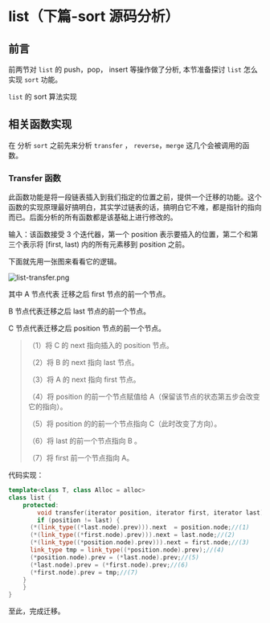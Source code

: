 # list（下篇-sort 源码分析）

## 前言

前两节对 `list` 的 push，pop， insert 等操作做了分析, 本节准备探讨 `list` 怎么实现 `sort` 功能。

 `list`  的 sort 算法实现

## 相关函数实现

在 分析 `sort` 之前先来分析 `transfer` ， `reverse`，`merge` 这几个会被调用的函数。

### Transfer 函数

此函数功能是将一段链表插入到我们指定的位置之前，提供一个迁移的功能。这个函数的实现原理最好搞明白，其实学过链表的话，搞明白它不难，都是指针的指向而已。后面分析的所有函数都是该基础上进行修改的。

输入：该函数接受 3 个迭代器，第一个 position 表示要插入的位置，第二个和第三个表示将 [first, last) 内的所有元素移到 position 之前。

下面就先用一张图来看看它的逻辑。

![list-transfer.png](https://i.loli.net/2020/11/22/SwR9sgNhQOoKa6T.jpg)

其中 A 节点代表 迁移之后 first 节点的前一个节点。

B 节点代表迁移之后 last 节点的前一个节点。

C 节点代表迁移之后 position 节点的前一个节点。

> （1）将 C 的 next 指向插入的 position 节点。
>
> （2）将 B 的 next 指向 last 节点。
>
> （3）将 A 的 next 指向 first 节点。
>
> （4）将 position 的前一个节点赋值给 A（保留该节点的状态第五步会改变它的指向）。
>
> （5）将 position 的的前一个节点指向 C（此时改变了方向）。
>
> （6）将 last 的前一个节点指向 B 。
>
> （7）将 first 前一个节点指向 A。

代码实现：

```c++
template<class T, class Alloc = alloc>
class list {
	protected:
		void transfer(iterator position, iterator first, iterator last) {
		if (position != last) {
      (*(link_type((*last.node).prev))).next  = position.node;//(1)
      (*(link_type((*first.node).prev))).next = last.node;//(2)
      (*(link_type((*position.node).prev))).next = first.node;//(3)
      link_type tmp = link_type((*position.node).prev);//(4)
      (*position.node).prev = (*last.node).prev;//(5)
      (*last.node).prev = (*first.node).prev;//(6)
      (*first.node).prev = tmp;//(7)
    }
	}
}
```

至此，完成迁移。

